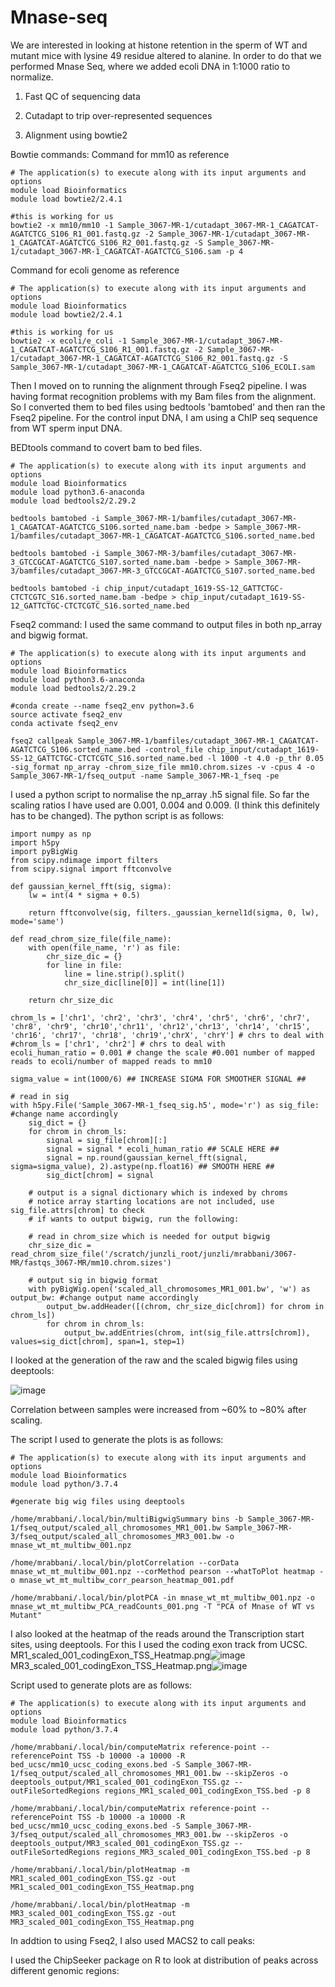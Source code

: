 # Mnase-seq
We are interested in looking at histone retention in the sperm of WT and mutant mice with lysine 49 residue altered to alanine. In order to do that we performed Mnase Seq, where we added ecoli DNA in 1:1000 ratio to normalize. 

1. Fast QC of sequencing data 
2. Cutadapt to trip over-represented sequences

3. Alignment using bowtie2 

Bowtie commands:
Command for mm10 as reference 
```
# The application(s) to execute along with its input arguments and options
module load Bioinformatics
module load bowtie2/2.4.1

#this is working for us 
bowtie2 -x mm10/mm10 -1 Sample_3067-MR-1/cutadapt_3067-MR-1_CAGATCAT-AGATCTCG_S106_R1_001.fastq.gz -2 Sample_3067-MR-1/cutadapt_3067-MR-1_CAGATCAT-AGATCTCG_S106_R2_001.fastq.gz -S Sample_3067-MR-1/cutadapt_3067-MR-1_CAGATCAT-AGATCTCG_S106.sam -p 4

```
Command for ecoli genome as reference 
```
# The application(s) to execute along with its input arguments and options
module load Bioinformatics
module load bowtie2/2.4.1

#this is working for us 
bowtie2 -x ecoli/e_coli -1 Sample_3067-MR-1/cutadapt_3067-MR-1_CAGATCAT-AGATCTCG_S106_R1_001.fastq.gz -2 Sample_3067-MR-1/cutadapt_3067-MR-1_CAGATCAT-AGATCTCG_S106_R2_001.fastq.gz -S Sample_3067-MR-1/cutadapt_3067-MR-1_CAGATCAT-AGATCTCG_S106_ECOLI.sam
```
Then I moved on to running the alignment through Fseq2 pipeline. I was having format recognition problems with my Bam files from the alignment. So I converted them to bed files using bedtools 'bamtobed' and then ran the Fseq2 pipeline. For the control input DNA, I am using a ChIP seq sequence from WT sperm input DNA. 

BEDtools command to covert bam to bed files. 

```
# The application(s) to execute along with its input arguments and options
module load Bioinformatics
module load python3.6-anaconda
module load bedtools2/2.29.2

bedtools bamtobed -i Sample_3067-MR-1/bamfiles/cutadapt_3067-MR-1_CAGATCAT-AGATCTCG_S106.sorted_name.bam -bedpe > Sample_3067-MR-1/bamfiles/cutadapt_3067-MR-1_CAGATCAT-AGATCTCG_S106.sorted_name.bed 

bedtools bamtobed -i Sample_3067-MR-3/bamfiles/cutadapt_3067-MR-3_GTCCGCAT-AGATCTCG_S107.sorted_name.bam -bedpe > Sample_3067-MR-3/bamfiles/cutadapt_3067-MR-3_GTCCGCAT-AGATCTCG_S107.sorted_name.bed

bedtools bamtobed -i chip_input/cutadapt_1619-SS-12_GATTCTGC-CTCTCGTC_S16.sorted_name.bam -bedpe > chip_input/cutadapt_1619-SS-12_GATTCTGC-CTCTCGTC_S16.sorted_name.bed
```
Fseq2 command: I used the same command to output files in both np_array and bigwig format. 

```
# The application(s) to execute along with its input arguments and options
module load Bioinformatics
module load python3.6-anaconda
module load bedtools2/2.29.2

#conda create --name fseq2_env python=3.6
source activate fseq2_env
conda activate fseq2_env

fseq2 callpeak Sample_3067-MR-1/bamfiles/cutadapt_3067-MR-1_CAGATCAT-AGATCTCG_S106.sorted_name.bed -control_file chip_input/cutadapt_1619-SS-12_GATTCTGC-CTCTCGTC_S16.sorted_name.bed -l 1000 -t 4.0 -p_thr 0.05 -sig_format np_array -chrom_size_file mm10.chrom.sizes -v -cpus 4 -o Sample_3067-MR-1/fseq_output -name Sample_3067-MR-1_fseq -pe

```
I used a python script to normalise the np_array .h5 signal file. So far the scaling ratios I have used are 0.001, 0.004 and 0.009. (I think this definitely has to be changed). The python script is as follows:

```
import numpy as np
import h5py
import pyBigWig
from scipy.ndimage import filters
from scipy.signal import fftconvolve

def gaussian_kernel_fft(sig, sigma):
    lw = int(4 * sigma + 0.5)

    return fftconvolve(sig, filters._gaussian_kernel1d(sigma, 0, lw), mode='same')
    
def read_chrom_size_file(file_name):
    with open(file_name, 'r') as file:
        chr_size_dic = {}
        for line in file:
            line = line.strip().split()
            chr_size_dic[line[0]] = int(line[1])

    return chr_size_dic
    
chrom_ls = ['chr1', 'chr2', 'chr3', 'chr4', 'chr5', 'chr6', 'chr7', 'chr8', 'chr9', 'chr10','chr11', 'chr12','chr13', 'chr14', 'chr15', 'chr16', 'chr17', 'chr18', 'chr19','chrX', 'chrY'] # chrs to deal with
#chrom_ls = ['chr1', 'chr2'] # chrs to deal with
ecoli_human_ratio = 0.001 # change the scale #0.001 number of mapped reads to ecoli/number of mapped reads to mm10

sigma_value = int(1000/6) ## INCREASE SIGMA FOR SMOOTHER SIGNAL ##

# read in sig
with h5py.File('Sample_3067-MR-1_fseq_sig.h5', mode='r') as sig_file: #change name accordingly
    sig_dict = {}
    for chrom in chrom_ls:
        signal = sig_file[chrom][:]
        signal = signal * ecoli_human_ratio ## SCALE HERE ##
        signal = np.round(gaussian_kernel_fft(signal, sigma=sigma_value), 2).astype(np.float16) ## SMOOTH HERE ##
        sig_dict[chrom] = signal
    
    # output is a signal dictionary which is indexed by chroms
    # notice array starting locations are not included, use sig_file.attrs[chrom] to check
    # if wants to output bigwig, run the following:
    
    # read in chrom_size which is needed for output bigwig
    chr_size_dic = read_chrom_size_file('/scratch/junzli_root/junzli/mrabbani/3067-MR/fastqs_3067-MR/mm10.chrom.sizes')

    # output sig in bigwig format
    with pyBigWig.open('scaled_all_chromosomes_MR1_001.bw', 'w') as output_bw: #change output name accordingly
        output_bw.addHeader([(chrom, chr_size_dic[chrom]) for chrom in chrom_ls])
        for chrom in chrom_ls:
            output_bw.addEntries(chrom, int(sig_file.attrs[chrom]), values=sig_dict[chrom], span=1, step=1)
```

I looked at the generation of the raw and the scaled bigwig files using deeptools:

![image](https://user-images.githubusercontent.com/54853508/114576750-6c647280-9c49-11eb-86d7-c102a17c4571.png)

Correlation between samples were increased from ~60% to ~80% after scaling. 

The script I used to generate the plots is as follows:
```
# The application(s) to execute along with its input arguments and options
module load Bioinformatics
module load python/3.7.4

#generate big wig files using deeptools

/home/mrabbani/.local/bin/multiBigwigSummary bins -b Sample_3067-MR-1/fseq_output/scaled_all_chromosomes_MR1_001.bw Sample_3067-MR-3/fseq_output/scaled_all_chromosomes_MR3_001.bw -o mnase_wt_mt_multibw_001.npz

/home/mrabbani/.local/bin/plotCorrelation --corData mnase_wt_mt_multibw_001.npz --corMethod pearson --whatToPlot heatmap -o mnase_wt_mt_multibw_corr_pearson_heatmap_001.pdf

/home/mrabbani/.local/bin/plotPCA -in mnase_wt_mt_multibw_001.npz -o mnase_wt_mt_multibw_PCA_readCounts_001.png -T "PCA of Mnase of WT vs Mutant"
```

I also looked at the heatmap of the reads around the Transcription start sites, using deeptools. For this I used the coding exon track from UCSC.
MR1_scaled_001_codingExon_TSS_Heatmap.png![image](https://user-images.githubusercontent.com/54853508/114583148-4b068500-9c4f-11eb-8561-1b98d1d17312.png)MR3_scaled_001_codingExon_TSS_Heatmap.png![image](https://user-images.githubusercontent.com/54853508/114583163-4fcb3900-9c4f-11eb-86e6-baf65839502b.png)

Script used to generate plots are as follows:

```
# The application(s) to execute along with its input arguments and options
module load Bioinformatics
module load python/3.7.4

/home/mrabbani/.local/bin/computeMatrix reference-point --referencePoint TSS -b 10000 -a 10000 -R bed_ucsc/mm10_ucsc_coding_exons.bed -S Sample_3067-MR-1/fseq_output/scaled_all_chromosomes_MR1_001.bw --skipZeros -o deeptools_output/MR1_scaled_001_codingExon_TSS.gz --outFileSortedRegions regions_MR1_scaled_001_codingExon_TSS.bed -p 8

/home/mrabbani/.local/bin/computeMatrix reference-point --referencePoint TSS -b 10000 -a 10000 -R bed_ucsc/mm10_ucsc_coding_exons.bed -S Sample_3067-MR-3/fseq_output/scaled_all_chromosomes_MR3_001.bw --skipZeros -o deeptools_output/MR3_scaled_001_codingExon_TSS.gz --outFileSortedRegions regions_MR3_scaled_001_codingExon_TSS.bed -p 8

/home/mrabbani/.local/bin/plotHeatmap -m MR1_scaled_001_codingExon_TSS.gz -out MR1_scaled_001_codingExon_TSS_Heatmap.png 

/home/mrabbani/.local/bin/plotHeatmap -m MR3_scaled_001_codingExon_TSS.gz -out MR3_scaled_001_codingExon_TSS_Heatmap.png 

```
In addtion to using Fseq2, I also used MACS2 to call peaks:


I used the ChipSeeker package on R to look at distribution of peaks across different genomic regions:



